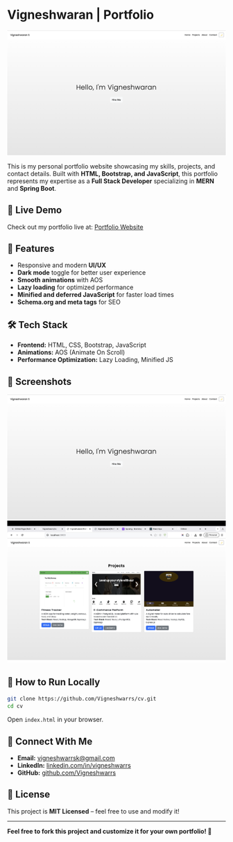 # Vigneshwaran | Portfolio

![Portfolio Preview](./asserts/preview.png)

This is my personal portfolio website showcasing my skills, projects, and contact details. Built with **HTML, Bootstrap, and JavaScript**, this portfolio represents my expertise as a **Full Stack Developer** specializing in **MERN** and **Spring Boot**.

## 🚀 Live Demo
Check out my portfolio live at: [Portfolio Website](https://your-live-link.com)

## 📂 Features
- Responsive and modern **UI/UX**
- **Dark mode** toggle for better user experience
- **Smooth animations** with AOS
- **Lazy loading** for optimized performance
- **Minified and deferred JavaScript** for faster load times
- **Schema.org and meta tags** for SEO

## 🛠️ Tech Stack
- **Frontend:** HTML, CSS, Bootstrap, JavaScript
- **Animations:** AOS (Animate On Scroll)
- **Performance Optimization:** Lazy Loading, Minified JS

## 📸 Screenshots
![Portfolio Home](./asserts/home.png)
![Projects Section](./asserts/project.png)

## 📜 How to Run Locally
```sh
git clone https://github.com/Vigneshwarrs/cv.git
cd cv
```
Open `index.html` in your browser.

## 📢 Connect With Me
- **Email:** [vigneshwarrsk@gmail.com](mailto:vigneshwarrsk@gmail.com)
- **LinkedIn:** [linkedin.com/in/vigneshwarrs](https://www.linkedin.com/in/vigneshwarrs/)
- **GitHub:** [github.com/Vigneshwarrs](https://github.com/Vigneshwarrs)

## 📜 License
This project is **MIT Licensed** – feel free to use and modify it!

---

**Feel free to fork this project and customize it for your own portfolio! 🚀**
